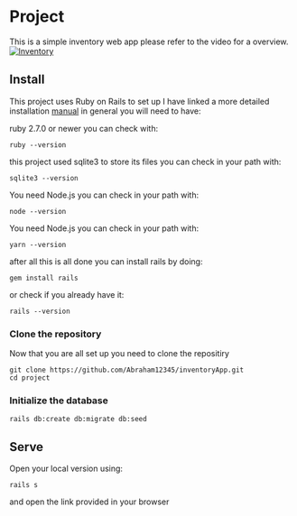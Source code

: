 # Project
This is a simple inventory web app please refer to the video for a overview.
[![Inventory](https://img.youtube.com/vi/5PA0mf0hE7Y/0.jpg)](https://www.youtube.com/watch?v=5PA0mf0hE7Y)
## Install
This project uses Ruby on Rails to set up I have linked a more detailed installation [manual](https://guides.rubyonrails.org/getting_started.html) in general you will need to have:

ruby 2.7.0 or newer you can check with:
```shell
ruby --version
```

this project used sqlite3 to store its files you can check in your path with:
```shell
sqlite3 --version
```

You need Node.js you can check in your path with:
```shell
node --version
```

You need Node.js you can check in your path with:
```shell
yarn --version
```
after all this is all done you can install rails by doing:
```shell
gem install rails
```

or check if you already have it:
```shell
rails --version
```


### Clone the repository
Now that you are all set up you need to clone the repositiry 
```shell
git clone https://github.com/Abraham12345/inventoryApp.git
cd project
```

### Initialize the database

```shell
rails db:create db:migrate db:seed
```
## Serve

Open your local version using:                     

```shell
rails s
```
and open the link provided in your browser  
